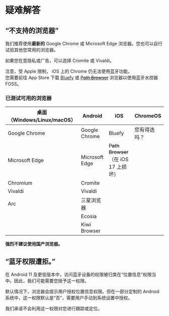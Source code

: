 # 疑难解答

## “不支持的浏览器”

我们推荐使用**最新的** Google Chrome 或 Microsoft Edge 浏览器。您也可以自行试验其他您常用的浏览器。

如果您在意隐私或广告，可以选择 Cromite 或 Vivaldi。

注意，受 Apple 限制， iOS 上的 Chrome 仍无法使用蓝牙功能。  
您需要前往 App Store 下载 [Bluefy](https://apps.apple.com/us/app/id1492822055) 或 ~~[Path Browser](https://apps.apple.com/us/app/id1519521388)~~ 浏览器以使用蓝牙水控器 FOSS。

### 已测试可用的浏览器

| 桌面（Windows/Linux/macOS） | Android        | iOS                                  | ChromeOS     |
| --------------------------- | -------------- | ------------------------------------ | ------------ |
| Google Chrome               | Google Chrome  | Bluefy                               | 您有得选吗？ |
| Microsoft Edge              | Microsoft Edge | ~~Path Browser~~（在 iOS 17 上损坏） |              |
| Chromium                    | Cromite        |                                      |              |
| Vivaldi                     | Vivaldi        |                                      |              |
| Arc                         | 三星浏览器     |                                      |              |
|                             | Ecosia         |                                      |              |
|                             | Kiwi Browser   |                                      |              |

**强烈不建议使用国产浏览器。**

## “蓝牙权限遭拒。”

在 Android 11 及更低版本中，访问蓝牙设备的权限被归类在“位置信息”权限当中。因此，我们可能需要您授予这一权限。

默认情况下，浏览器会提示用户授权位置信息权限。但在一部分定制的 Android 系统中，这一权限默认是“否”，需要用户手动到系统设置中授权。

我们承诺不会利用这一权限对您进行跟踪或定位。

